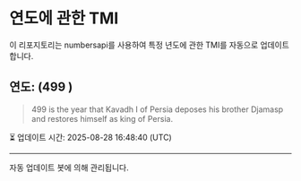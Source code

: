 
# 연도에 관한 TMI

이 리포지토리는 numbersapi를 사용하여 특정 년도에 관한 TMI를 자동으로 업데이트합니다.

## 연도: (499 )
> 499 is the year that Kavadh I of Persia deposes his brother Djamasp and restores himself as king of Persia.

⏳ 업데이트 시간: 2025-08-28 16:48:40 (UTC)

---
자동 업데이트 봇에 의해 관리됩니다.
